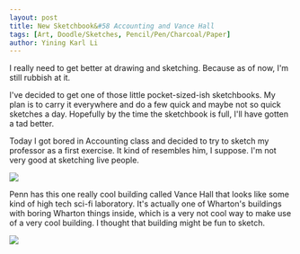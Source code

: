 ```yaml
---
layout: post
title: New Sketchbook&#58 Accounting and Vance Hall
tags: [Art, Doodle/Sketches, Pencil/Pen/Charcoal/Paper]
author: Yining Karl Li
---
```


I really need to get better at drawing and sketching. Because as of now, I'm still rubbish at it.

I've decided to get one of those little pocket-sized-ish sketchbooks. My plan is to carry it everywhere and do a few quick and maybe not so quick sketches a day. Hopefully by the time the sketchbook is full, I'll have gotten a tad better.

Today I got bored in Accounting class and decided to try to sketch my professor as a first exercise. It kind of resembles him, I suppose. I'm not very good at sketching live people.

[![]({{site.url}}/content/images/2010/Jun/page01-02.jpg)]({{site.url}}/content/images/2010/Jun/page01-02.jpg)

Penn has this one really cool building called Vance Hall that looks like some kind of high tech sci-fi laboratory. It's actually one of Wharton's buildings with boring Wharton things inside, which is a very not cool way to make use of a very cool building. I thought that building might be fun to sketch.

[![]({{site.url}}/content/images/2010/Jun/page03-04.jpg)]({{site.url}}/content/images/2010/Jun/page03-04.jpg)
